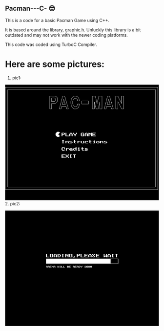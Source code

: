 ## Pacman---C-  :sunglasses:

This is a code for a basic Pacman Game using C++.

It is based around the library, graphic.h. Unluckly this library is a bit outdated and may not work with the newer coding platforms.

This code was coded using TurboC Compiler.

# Here are some pictures:   
1. pic1:

![Intro page](Imgs/Game3.png)
2. pic2:

![Loading screen](Imgs/Game5.png)
